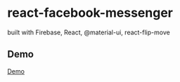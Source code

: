 # react-facebook-messenger

built with Firebase, React, @material-ui, react-flip-move

## Demo

[Demo]('https://clone-fcd1f.web.app/')
